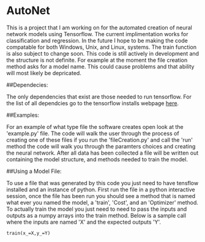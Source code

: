 # AutoNet

This is a project that I am working on for the automated creation of neural network models using Tensorflow. The current implimentation works for classification and regression. In the future I hope to be making the code compatable for both Windows, Unix, and Linux, systems. The train function is also subject to change soon. This code is still actively in development and the structure is not definite. For example at the moment the file creation method asks for a model name. This could cause problems and that ability will most likely be depricated.
 
##Dependecies:

The only dependencies that exist are those needed to run tensorflow. For the list of all dependcies go to the tensorflow installs webpage [here](https://www.tensorflow.org/install/).

##Examples:

For an example of what type file the software creates open look at the 'example.py' file. The code will walk the user through the process of creating one of these files if you run the 'fileCreation.py' and call the 'run' method the code will walk you through the paramters choices and creating the neural network. After all data has been collected a file will be written out containing the model structure, and methods needed to train the model.

##Using a Model File:

To use a file that was generated by this code you just need to have tensflow installed and an instance of python. First run the file in a python interactive session, once the file has been run you should see a method that is named what ever you named the model, a 'train', 'Cost', and an 'Optimizer' method. To actually train the model you just need to need to pass the inputs and outputs as a numpy arrays into the train method. Below is a sample call where the inputs are named 'X' and the expected outputs 'Y'.
	
	train(x_=X,y_=Y) 


